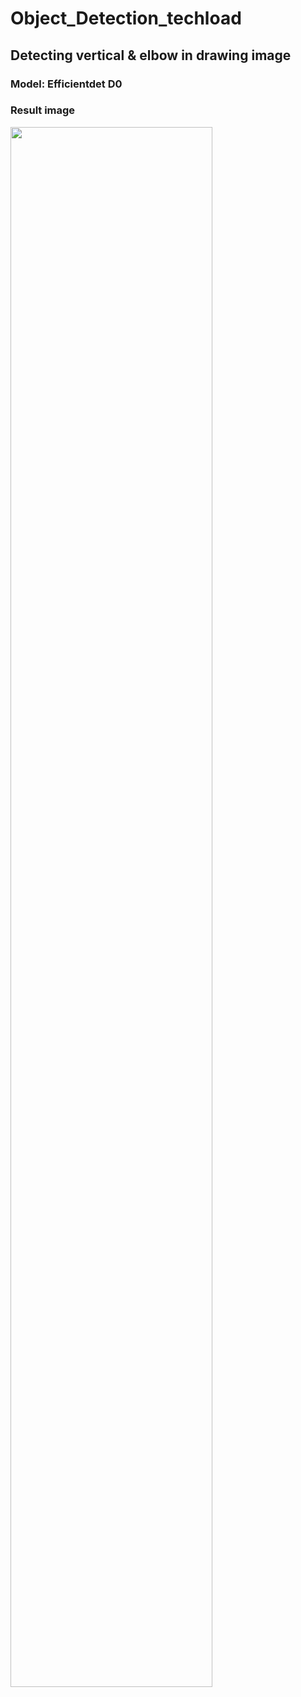 # Object_Detection_techload
## Detecting vertical & elbow in drawing image
### Model: Efficientdet D0
### Result image
<img width="80%" src="https://user-images.githubusercontent.com/81947384/180703173-cfc1f297-0576-4896-95bd-4e49a39ed711.png"/>
